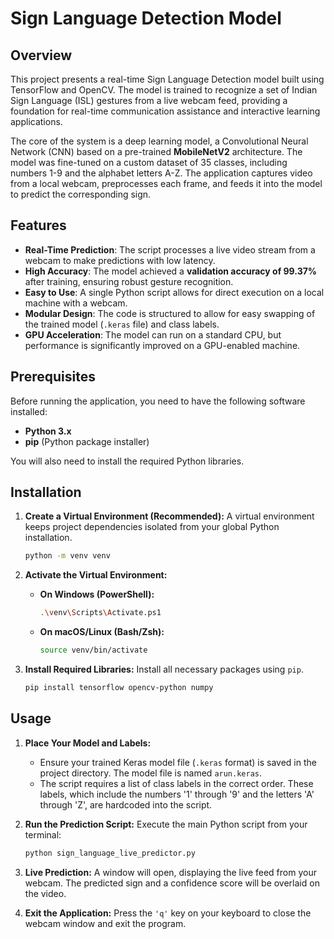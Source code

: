 # Sign Language Detection Model

## Overview

This project presents a real-time Sign Language Detection model built using TensorFlow and OpenCV. The model is trained to recognize a set of Indian Sign Language (ISL) gestures from a live webcam feed, providing a foundation for real-time communication assistance and interactive learning applications.

The core of the system is a deep learning model, a Convolutional Neural Network (CNN) based on a pre-trained **MobileNetV2** architecture. The model was fine-tuned on a custom dataset of 35 classes, including numbers 1-9 and the alphabet letters A-Z. The application captures video from a local webcam, preprocesses each frame, and feeds it into the model to predict the corresponding sign.

## Features

  * **Real-Time Prediction**: The script processes a live video stream from a webcam to make predictions with low latency.
  * **High Accuracy**: The model achieved a **validation accuracy of 99.37%** after training, ensuring robust gesture recognition.
  * **Easy to Use**: A single Python script allows for direct execution on a local machine with a webcam.
  * **Modular Design**: The code is structured to allow for easy swapping of the trained model (`.keras` file) and class labels.
  * **GPU Acceleration**: The model can run on a standard CPU, but performance is significantly improved on a GPU-enabled machine.

## Prerequisites

Before running the application, you need to have the following software installed:

  * **Python 3.x**
  * **pip** (Python package installer)

You will also need to install the required Python libraries.

## Installation

1.  **Create a Virtual Environment (Recommended):**
    A virtual environment keeps project dependencies isolated from your global Python installation.

    ```bash
    python -m venv venv
    ```

2.  **Activate the Virtual Environment:**

      - **On Windows (PowerShell):**
        ```bash
        .\venv\Scripts\Activate.ps1
        ```
      - **On macOS/Linux (Bash/Zsh):**
        ```bash
        source venv/bin/activate
        ```

3.  **Install Required Libraries:**
    Install all necessary packages using `pip`.

    ```bash
    pip install tensorflow opencv-python numpy
    ```

## Usage

1.  **Place Your Model and Labels:**

      - Ensure your trained Keras model file (`.keras` format) is saved in the project directory. The model file is named `arun.keras`.
      - The script requires a list of class labels in the correct order. These labels, which include the numbers '1' through '9' and the letters 'A' through 'Z', are hardcoded into the script.

2.  **Run the Prediction Script:**
    Execute the main Python script from your terminal:

    ```bash
    python sign_language_live_predictor.py
    ```

3.  **Live Prediction:**
    A window will open, displaying the live feed from your webcam. The predicted sign and a confidence score will be overlaid on the video.

4.  **Exit the Application:**
    Press the `'q'` key on your keyboard to close the webcam window and exit the program.
